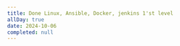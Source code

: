 ```yaml
---
title: Done Linux, Ansible, Docker, jenkins 1'st level
allDay: true
date: 2024-10-06
completed: null
---
```

